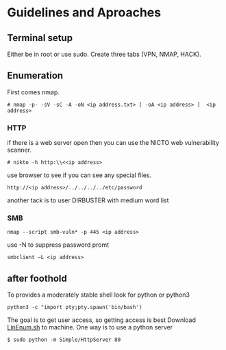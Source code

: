 # Guidelines and Aproaches

## Terminal setup

Either be in root or use sudo. 
Create three tabs (VPN, NMAP, HACK).

## Enumeration

First comes nmap.
```
# nmap -p- -sV -sC -A -oN <ip address.txt> [ -oA <ip address> ]  <ip address>
```

### HTTP
if there is a web server open then you can use the NICTO web vulnerability scanner. 
```
# nikto -h http:\\<<ip address>
```
use browser to see if you can see any special files.
```
http://<ip address>/../../../../etc/password
```
another tack is to user DIRBUSTER with medium word list

### SMB

```
nmap --script smb-vuln* -p 445 <ip address>
```

use -N to suppress password promt
```
smbclient –L <ip address>
```


## after foothold

To provides a moderately stable shell look for python or python3
```
python3 -c "import pty;pty.spawn('bin/bash')
```

The goal is to get user access, so getting access is best
Download [LinEnum.sh](https://github.com/rebootuser/LinEnum) to machine.  One way is to use a python server
```
$ sudo python -m Simple/HttpServer 80
```

